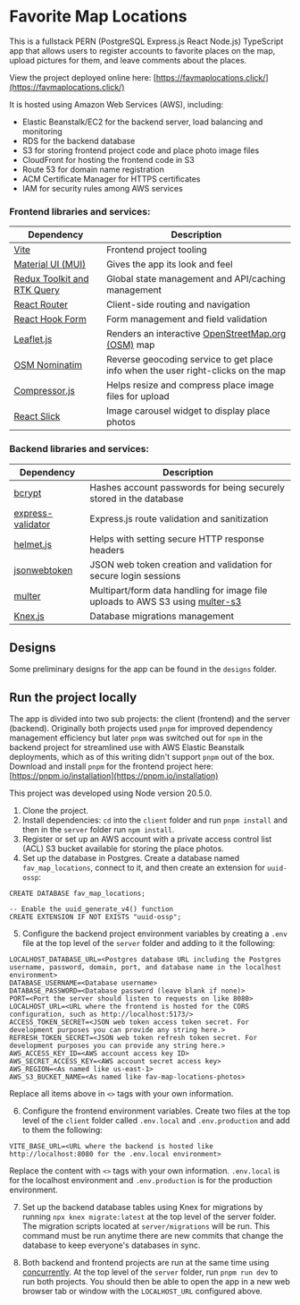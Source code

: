 # Favorite Map Locations

This is a fullstack PERN (PostgreSQL Express.js React Node.js) TypeScript app that allows users to register accounts to favorite places on the map, upload pictures for them, and leave comments about the places.

View the project deployed online here: [https://favmaplocations.click/](https://favmaplocations.click/)

It is hosted using Amazon Web Services (AWS), including:

- Elastic Beanstalk/EC2 for the backend server, load balancing and monitoring
- RDS for the backend database
- S3 for storing frontend project code and place photo image files
- CloudFront for hosting the frontend code in S3
- Route 53 for domain name registration
- ACM Certificate Manager for HTTPS certificates
- IAM for security rules among AWS services

### Frontend libraries and services:

| Dependency                                                               | Description                                                                          |
| ------------------------------------------------------------------------ | ------------------------------------------------------------------------------------ |
| [Vite](https://vitejs.dev/)                                              | Frontend project tooling                                                             |
| [Material UI (MUI)](https://mui.com/)                                    | Gives the app its look and feel                                                      |
| [Redux Toolkit and RTK Query](https://redux-toolkit.js.org/)             | Global state management and API/caching management                                   |
| [React Router](https://reactrouter.com/en/main)                          | Client-side routing and navigation                                                   |
| [React Hook Form](https://react-hook-form.com/)                          | Form management and field validation                                                 |
| [Leaflet.js](https://leafletjs.com/)                                     | Renders an interactive [OpenStreetMap.org (OSM)](https://www.openstreetmap.org/) map |
| [OSM Nominatim](https://nominatim.org/release-docs/develop/api/Reverse/) | Reverse geocoding service to get place info when the user right-clicks on the map    |
| [Compressor.js](https://fengyuanchen.github.io/compressorjs/)            | Helps resize and compress place image files for upload                               |
| [React Slick](https://react-slick.neostack.com/)                         | Image carousel widget to display place photos                                        |

### Backend libraries and services:

| Dependency                                                    | Description                                                                                                            |
| ------------------------------------------------------------- | ---------------------------------------------------------------------------------------------------------------------- |
| [bcrypt](https://github.com/kelektiv/node.bcrypt.js)          | Hashes account passwords for being securely stored in the database                                                     |
| [express-validator](https://express-validator.github.io/docs) | Express.js route validation and sanitization                                                                           |
| [helmet.js](https://helmetjs.github.io/)                      | Helps with setting secure HTTP response headers                                                                        |
| [jsonwebtoken](https://github.com/auth0/node-jsonwebtoken)    | JSON web token creation and validation for secure login sessions                                                       |
| [multer](https://github.com/expressjs/multer)                 | Multipart/form data handling for image file uploads to AWS S3 using [multer-s3](https://github.com/anacronw/multer-s3) |
| [Knex.js](https://knexjs.org/)                                | Database migrations management                                                                                         |

## Designs

Some preliminary designs for the app can be found in the `designs` folder.

## Run the project locally

The app is divided into two sub projects: the client (frontend) and the server (backend). Originally both projects used `pnpm` for improved dependency management efficiency but later `pnpm` was switched out for `npm` in the backend project for streamlined use with AWS Elastic Beanstalk deployments, which as of this writing didn't support `pnpm` out of the box. Download and install `pnpm` for the frontend project here: [https://pnpm.io/installation](https://pnpm.io/installation)

This project was developed using Node version 20.5.0.

1. Clone the project.
2. Install dependencies: `cd` into the `client` folder and run `pnpm install` and then in the `server` folder run `npm install`.
3. Register or set up an AWS account with a private access control list (ACL) S3 bucket available for storing the place photos.
4. Set up the database in Postgres. Create a database named `fav_map_locations`, connect to it, and then create an extension for `uuid-ossp`:

```
CREATE DATABASE fav_map_locations;

-- Enable the uuid_generate_v4() function
CREATE EXTENSION IF NOT EXISTS "uuid-ossp";
```

5. Configure the backend project environment variables by creating a `.env` file at the top level of the `server` folder and adding to it the following:

```
LOCALHOST_DATABASE_URL=<Postgres database URL including the Postgres username, password, domain, port, and database name in the localhost environment>
DATABASE_USERNAME=<Database username>
DATABASE_PASSWORD=<Database password (leave blank if none)>
PORT=<Port the server should listen to requests on like 8080>
LOCALHOST_URL=<URL where the frontend is hosted for the CORS configuration, such as http://localhost:5173/>
ACCESS_TOKEN_SECRET=<JSON web token access token secret. For development purposes you can provide any string here.>
REFRESH_TOKEN_SECRET=<JSON web token refresh token secret. For development purposes you can provide any string here.>
AWS_ACCESS_KEY_ID=<AWS account access key ID>
AWS_SECRET_ACCESS_KEY=<AWS account secret access key>
AWS_REGION=<As named like us-east-1>
AWS_S3_BUCKET_NAME=<As named like fav-map-locations-photos>
```

Replace all items above in `<>` tags with your own information.

6. Configure the frontend environment variables. Create two files at the top level of the `client` folder called `.env.local` and `.env.production` and add to them the following:

```
VITE_BASE_URL=<URL where the backend is hosted like http://localhost:8080 for the .env.local environment>
```

Replace the content with `<>` tags with your own information. `.env.local` is for the localhost environment and `.env.production` is for the production environment.

7. Set up the backend database tables using Knex for migrations by running `npx knex migrate:latest` at the top level of the server folder. The migration scripts located at `server/migrations` will be run. This command must be run anytime there are new commits that change the database to keep everyone's databases in sync.

8. Both backend and frontend projects are run at the same time using [concurrently](https://github.com/open-cli-tools/concurrently). At the top level of the `server` folder, run `pnpm run dev` to run both projects. You should then be able to open the app in a new web browser tab or window with the `LOCALHOST_URL` configured above.
